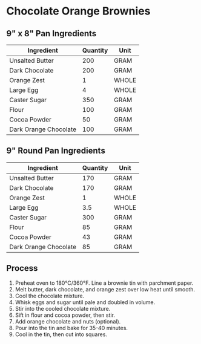 # Chocolate Orange Brownies

## 9" x 8" Pan Ingredients

| Ingredient            | Quantity | Unit  |
| --------------------- | -------- | ----- |
| Unsalted Butter       | 200      | GRAM  |
| Dark Chocolate        | 200      | GRAM  |
| Orange Zest           | 1        | WHOLE |
| Large Egg             | 4        | WHOLE |
| Caster Sugar          | 350      | GRAM  |
| Flour                 | 100      | GRAM  |
| Cocoa Powder          | 50       | GRAM  |
| Dark Orange Chocolate | 100      | GRAM  |

## 9" Round Pan Ingredients

| Ingredient            | Quantity | Unit  |
| --------------------- | -------- | ----- |
| Unsalted Butter       | 170      | GRAM  |
| Dark Chocolate        | 170      | GRAM  |
| Orange Zest           | 1        | WHOLE |
| Large Egg             | 3.5      | WHOLE |
| Caster Sugar          | 300      | GRAM  |
| Flour                 | 85       | GRAM  |
| Cocoa Powder          | 43       | GRAM  |
| Dark Orange Chocolate | 85       | GRAM  |

## Process

1. Preheat oven to 180°C/360°F. Line a brownie tin with parchment paper.
2. Melt butter, dark chocolate, and orange zest over low heat until smooth.
3. Cool the chocolate mixture.
4. Whisk eggs and sugar until pale and doubled in volume.
5. Stir into the cooled chocolate mixture.
6. Sift in flour and cocoa powder, then stir.
7. Add orange chocolate and nuts (optional).
8. Pour into the tin and bake for 35-40 minutes.
9. Cool in the tin, then cut into squares.
